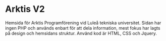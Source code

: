 # Arktis V2
Hemsida för Arktis Programförening vid Luleå tekniska universitet.
Sidan har ingen PHP och används enbart för att dela information, mest fokus har lagts på design och hemsidans struktur.
Använd kod är HTML, CSS och Jquery.
